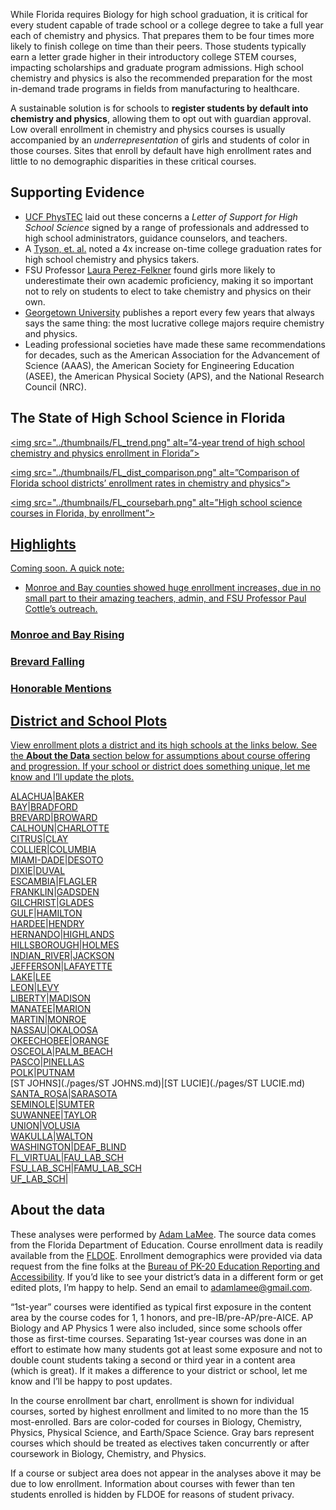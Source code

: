 While Florida requires Biology for high school graduation, it is critical for every student capable of trade school or a college degree to take a full year each of chemistry and physics. That prepares them to be four times more likely to finish college on time than their peers. Those students typically earn a letter grade higher in their introductory college STEM courses, impacting scholarships and graduate program admissions. High school chemistry and physics is also the recommended preparation for the most in-demand trade programs in fields from manufacturing to healthcare.

A sustainable solution is for schools to **register students by default into chemistry and physics**, allowing them to opt out with guardian approval. Low overall enrollment in chemistry and physics courses is usually accompanied by an *underrepresentation* of girls and students of color in those courses. Sites that enroll by default have high enrollment rates and little to no demographic disparities in these critical courses.  

## Supporting Evidence  

- [UCF PhysTEC](http://sciences.ucf.edu/physics/phystec/) laid out these concerns a *Letter of Support for High School Science* signed by a range of professionals and addressed to high school administrators, guidance counselors, and teachers.  
- A [Tyson, et. al.](https://aapt.scitation.org/doi/10.1119/1.3639148) noted a 4x increase on-time college graduation rates for high school chemistry and physics takers.  
- FSU Professor [Laura Perez-Felkner](https://www.frontiersin.org/articles/10.3389/fpsyg.2017.00386/full) found girls more likely to underestimate their own academic proficiency, making it so important not to rely on students to elect to take chemistry and physics on their own.  
- [Georgetown University](https://cew.georgetown.edu/cew-reports/valueofcollegemajors/) publishes a report every few years that always says the same thing: the most lucrative college majors require chemistry and physics.  
- Leading professional societies have made these same recommendations for decades, such as the American Association for the Advancement of Science (AAAS), the American Society for Engineering Education (ASEE), the American Physical Society (APS), and the National Research Council (NRC).  

## The State of High School Science in Florida  

<a href="../plots/FL_trend.png"><img src="../thumbnails/FL_trend.png" alt=”4-year trend of high school chemistry and physics enrollment in Florida”>  

<a href="../plots/FL_dist_comparison.png"><img src="../thumbnails/FL_dist_comparison.png" alt=”Comparison of Florida school districts’ enrollment rates in chemistry and physics”>  

<a href="../plots/FL_coursebarh.png"><img src="../thumbnails/FL_coursebarh.png" alt=”High school science courses in Florida, by enrollment”>  

## Highlights  

Coming soon. A quick note:  
- Monroe and Bay counties showed huge enrollment increases, due in no small part to their amazing teachers, admin, and FSU Professor Paul Cottle’s outreach.

### Monroe and Bay Rising  

### Brevard Falling  

### Honorable Mentions  

## District and School Plots  

View enrollment plots a district and its high schools at the links below. See the **About the Data** section below for assumptions about course offering and progression. If your school or district does something unique, let me know and I’ll update the plots.  

[ALACHUA](./pages/ALACHUA.md)|[BAKER](./pages/BAKER.md)  
[BAY](./pages/BAY.md)|[BRADFORD](./pages/BRADFORD.md)  
[BREVARD](./pages/BREVARD.md)|[BROWARD](./pages/BROWARD.md)  
[CALHOUN](./pages/CALHOUN.md)|[CHARLOTTE](./pages/CHARLOTTE.md)  
[CITRUS](./pages/CITRUS.md)|[CLAY](./pages/CLAY.md)  
[COLLIER](./pages/COLLIER.md)|[COLUMBIA](./pages/COLUMBIA.md)  
[MIAMI-DADE](./pages/MIAMI-DADE.md)|[DESOTO](./pages/DESOTO.md)  
[DIXIE](./pages/DIXIE.md)|[DUVAL](./pages/DUVAL.md)  
[ESCAMBIA](./pages/ESCAMBIA.md)|[FLAGLER](./pages/FLAGLER.md)  
[FRANKLIN](./pages/FRANKLIN.md)|[GADSDEN](./pages/GADSDEN.md)  
[GILCHRIST](./pages/GILCHRIST.md)|[GLADES](./pages/GLADES.md)  
[GULF](./pages/GULF.md)|[HAMILTON](./pages/HAMILTON.md)  
[HARDEE](./pages/HARDEE.md)|[HENDRY](./pages/HENDRY.md)  
[HERNANDO](./pages/HERNANDO.md)|[HIGHLANDS](./pages/HIGHLANDS.md)  
[HILLSBOROUGH](./pages/HILLSBOROUGH.md)|[HOLMES](./pages/HOLMES.md)  
[INDIAN_RIVER](./pages/INDIAN_RIVER.md)|[JACKSON](./pages/JACKSON.md)  
[JEFFERSON](./pages/JEFFERSON.md)|[LAFAYETTE](./pages/LAFAYETTE.md)  
[LAKE](./pages/LAKE.md)|[LEE](./pages/LEE.md)  
[LEON](./pages/LEON.md)|[LEVY](./pages/LEVY.md)  
[LIBERTY](./pages/LIBERTY.md)|[MADISON](./pages/MADISON.md)  
[MANATEE](./pages/MANATEE.md)|[MARION](./pages/MARION.md)  
[MARTIN](./pages/MARTIN.md)|[MONROE](./pages/MONROE.md)  
[NASSAU](./pages/NASSAU.md)|[OKALOOSA](./pages/OKALOOSA.md)  
[OKEECHOBEE](./pages/OKEECHOBEE.md)|[ORANGE](./pages/ORANGE.md)  
[OSCEOLA](./pages/OSCEOLA.md)|[PALM_BEACH](./pages/PALM_BEACH.md)  
[PASCO](./pages/PASCO.md)|[PINELLAS](./pages/PINELLAS.md)  
[POLK](./pages/POLK.md)|[PUTNAM](./pages/PUTNAM.md)  
[ST JOHNS](./pages/ST JOHNS.md)|[ST LUCIE](./pages/ST LUCIE.md)  
[SANTA_ROSA](./pages/SANTA_ROSA.md)|[SARASOTA](./pages/SARASOTA.md)  
[SEMINOLE](./pages/SEMINOLE.md)|[SUMTER](./pages/SUMTER.md)  
[SUWANNEE](./pages/SUWANNEE.md)|[TAYLOR](./pages/TAYLOR.md)  
[UNION](./pages/UNION.md)|[VOLUSIA](./pages/VOLUSIA.md)  
[WAKULLA](./pages/WAKULLA.md)|[WALTON](./pages/WALTON.md)  
[WASHINGTON](./pages/WASHINGTON.md)|[DEAF_BLIND](./pages/DEAF_BLIND.md)  
[FL_VIRTUAL](./pages/FL_VIRTUAL.md)|[FAU_LAB_SCH](./pages/FAU_LAB_SCH.md)  
[FSU_LAB_SCH](./pages/FSU_LAB_SCH.md)|[FAMU_LAB_SCH](./pages/FAMU_LAB_SCH.md)  
[UF_LAB_SCH](./pages/UF_LAB_SCH.md)|  

## About the data
These analyses were performed by [Adam LaMee](http://www.adamlamee.com). The source data comes from the Florida Department of Education. Course enrollment data is readily available from the [FLDOE](http://www.fldoe.org/accountability/data-sys/edu-info-accountability-services/pk-12-public-school-data-pubs-reports/students.stml). Enrollment demographics were provided via data request from the fine folks at the [Bureau of PK-20 Education Reporting and Accessibility](http://www.fldoe.org/accountability/accountability-reporting/). If you’d like to see your district’s data in a different form or get edited plots, I’m happy to help. Send an email to adamlamee@gmail.com.  

“1st-year” courses were identified as typical first exposure in the content area by the course codes for 1, 1 honors, and pre-IB/pre-AP/pre-AICE. AP Biology and AP Physics 1 were also included, since some schools offer those as first-time courses. Separating 1st-year courses was done in an effort to estimate how many students got at least some exposure and not to double count students taking a second or third year in a content area (which is great). If it makes a difference to your district or school, let me know and I’ll be happy to post updates.  

In the course enrollment bar chart, enrollment is shown for individual courses, sorted by highest enrollment and limited to no more than the 15 most-enrolled. Bars are color-coded for courses in Biology, Chemistry, Physics, Physical Science, and Earth/Space Science. Gray bars represent courses which should be treated as electives taken concurrently or after coursework in Biology, Chemistry, and Physics.  

If a course or subject area does not appear in the analyses above it may be due to low enrollment. Information about courses with fewer than ten students enrolled is hidden by FLDOE for reasons of student privacy. 
